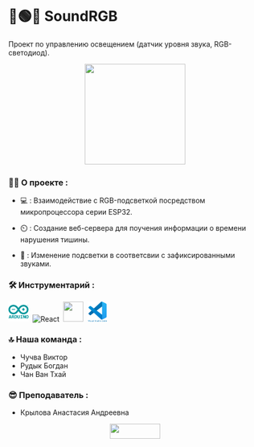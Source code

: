 #  🔴🟢🔵 SoundRGB
Проект по управлению освещением (датчик уровня звука, RGB-светодиод).

<div id="header" align="center">
  <img src="https://media.giphy.com/media/v1.Y2lkPTc5MGI3NjExZzR2NnFtMmNlaDB1djgzajVyNnRkbjlhMnhtZG01ajV2bmE0eHFrYSZlcD12MV9pbnRlcm5hbF9naWZfYnlfaWQmY3Q9Zw/4wX1DSsMRSKEBYezuV/giphy.gif" height="200"width="200"/>
</div>

### :man_technologist: О проекте :

- 💻 : Взаимодействие с RGB-подсветкой посредством микропроцессора серии ESP32.

- ⏲️ : Создание веб-сервера для поучения информации о времени нарушения тишины.

- 🌈 : Изменение подсветки в соответсвии с зафиксированными звуками.


### :hammer_and_wrench: Инструментарий :
<div>
  <img src="https://github.com/devicons/devicon/blob/master/icons/arduino/arduino-original-wordmark.svg" title="Java" alt="Java" width="40" height="40"/>&nbsp;
  <img src="https://www.espressif.com/sites/all/themes/espressif/logo-black.svg" title="React" alt="React" width="140" height="40"/>&nbsp;
  <img src="https://www.svgrepo.com/show/267838/rgb.svg" width="40" height="40"/>&nbsp;
  <img src="https://github.com/devicons/devicon/blob/master/icons/vscode/vscode-original-wordmark.svg" width="40" height="40"/>&nbsp;

</div>

### 🔝 Наша команда :
- Чучва Виктор
- Рудык Богдан
- Чан Ван Тхай

### 😎 Преподаватель :
- Крылова Анастасия Андреевна

<div id="header" align="center">
  <img src="https://itmo.ru/file/pages/213/logo_osnovnoy_russkiy_belyy.png" height="30"width="100"/>
</div>

